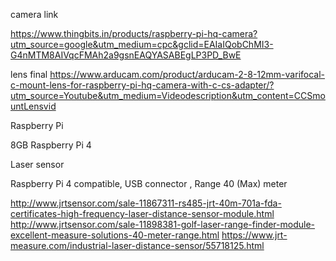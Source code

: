 
camera link 

https://www.thingbits.in/products/raspberry-pi-hq-camera?utm_source=google&utm_medium=cpc&gclid=EAIaIQobChMI3-G4nMTM8AIVqcFMAh2a9gsnEAQYASABEgLP3PD_BwE

lens final 
https://www.arducam.com/product/arducam-2-8-12mm-varifocal-c-mount-lens-for-raspberry-pi-hq-camera-with-c-cs-adapter/?utm_source=Youtube&utm_medium=Videodescription&utm_content=CCSmountLensvid

Raspberry Pi 

8GB Raspberry Pi 4

Laser sensor

Raspberry Pi 4 compatible, USB connector , Range 40 (Max) meter

http://www.jrtsensor.com/sale-11867311-rs485-jrt-40m-701a-fda-certificates-high-frequency-laser-distance-sensor-module.html
http://www.jrtsensor.com/sale-11898381-golf-laser-range-finder-module-excellent-measure-solutions-40-meter-range.html
https://www.jrt-measure.com/industrial-laser-distance-sensor/55718125.html
